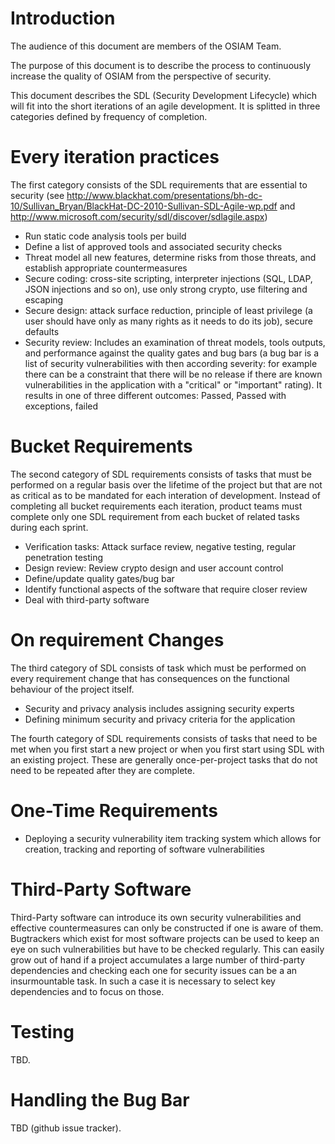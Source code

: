 # Introduction

The audience of this document are members of the OSIAM Team.

The purpose of this document is to describe the process to continuously increase the quality of
OSIAM from the perspective of security.

This document describes the SDL (Security Development Lifecycle) which will fit into the short iterations of an agile development. It is splitted in three categories defined by frequency of completion.

# Every iteration practices

The first category consists of the SDL requirements that are essential to security (see http://www.blackhat.com/presentations/bh-dc-10/Sullivan_Bryan/BlackHat-DC-2010-Sullivan-SDL-Agile-wp.pdf and 
http://www.microsoft.com/security/sdl/discover/sdlagile.aspx)

* Run static code analysis tools per build
* Define a list of approved tools and associated security checks
* Threat model all new features, determine risks from those threats, and establish appropriate countermeasures 
* Secure coding: cross-site scripting, interpreter injections (SQL, LDAP, JSON injections and so on), use only strong crypto, use filtering and escaping
* Secure design: attack surface reduction, principle of least privilege (a user should have only as many rights as it needs to do its job), secure defaults	
* Security review: Includes an examination of threat models, tools outputs, and performance against the quality gates and bug bars (a bug bar is a list of security vulnerabilities with then according severity: for example there can be a constraint that there will be no release if there are known vulnerabilities in the application with a "critical" or "important" rating). It results in one of three different outcomes: Passed, Passed with exceptions, failed  

# Bucket Requirements
The second category of SDL requirements consists of tasks that must be performed on a regular basis over the lifetime of the project but that are not as critical as to be mandated for each interation of development.
Instead of completing all bucket requirements each iteration, product teams must complete only one SDL requirement from each bucket of related tasks during each sprint.

* Verification tasks: Attack surface review, negative testing, regular penetration testing
* Design review: Review crypto design and user account control
* Define/update quality gates/bug bar
* Identify functional aspects of the software that require closer review
* Deal with third-party software

# On requirement Changes

The third category of SDL consists of task which must be performed on every requirement change that has consequences on the functional behaviour of the project itself. 

* Security and privacy analysis includes assigning security experts
* Defining minimum security and privacy criteria for the application

The fourth category of SDL requirements consists of tasks that need to be met when you first start a new project or when you first start using SDL with an existing project. These are generally once-per-project tasks that do not need to be repeated after they are complete.

# One-Time Requirements

* Deploying a security vulnerability item tracking system which allows for creation, tracking and reporting of software vulnerabilities

# Third-Party Software

Third-Party software can introduce its own security vulnerabilities and effective countermeasures can only be constructed if one is aware of them. Bugtrackers which exist for most software projects can be used to keep an eye on such vulnerabilities but have to be checked regularly. This can easily grow out of hand if a project accumulates a large number of third-party dependencies and checking each one for security issues can be a an insurmountable task. In such a case it is necessary to select key dependencies and to focus on those.

# Testing

TBD.

# Handling the Bug Bar

TBD (github issue tracker).
